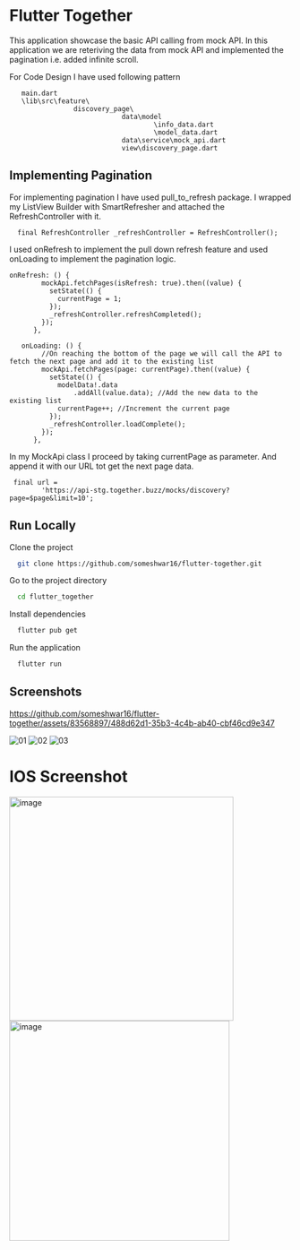 
# Flutter Together 

This application showcase the basic API calling from mock API. In this application we are reteriving the data from mock API and implemented the pagination i.e. added infinite scroll.

For Code Design I have used following pattern 

       main.dart
       \lib\src\feature\
                    discovery_page\
                                data\model
                                        \info_data.dart
                                        \model_data.dart
                                data\service\mock_api.dart
                                view\discovery_page.dart
    



## Implementing Pagination 


For implementing pagination I have used pull_to_refresh package. I wrapped my ListView Builder with SmartRefresher and attached the RefreshController with it.

 ```
   final RefreshController _refreshController = RefreshController();
```
I used onRefresh to implement the pull down refresh feature and used onLoading to implement the pagination logic.

```
onRefresh: () {
        mockApi.fetchPages(isRefresh: true).then((value) {
          setState(() {
            currentPage = 1;
          });
          _refreshController.refreshCompleted();
        });
      },
```

```
   onLoading: () {
        //On reaching the bottom of the page we will call the API to fetch the next page and add it to the existing list
        mockApi.fetchPages(page: currentPage).then((value) {
          setState(() {
            modelData!.data
                .addAll(value.data); //Add the new data to the existing list
            currentPage++; //Increment the current page
          });
          _refreshController.loadComplete();
        });
      },
```

In my MockApi class I proceed by taking currentPage as parameter. And append it with our URL tot get the next page data.

```
 final url =
        'https://api-stg.together.buzz/mocks/discovery?page=$page&limit=10';
```
## Run Locally

Clone the project

```bash
  git clone https://github.com/someshwar16/flutter-together.git
```

Go to the project directory

```bash
  cd flutter_together
```

Install dependencies

```bash
  flutter pub get 
```

Run the application

```bash
  flutter run
```


## Screenshots



https://github.com/someshwar16/flutter-together/assets/83568897/488d62d1-35b3-4c4b-ab40-cbf46cd9e347

![01](https://github.com/someshwar16/flutter-together/assets/83568897/5ecfabc9-6eef-4ca8-a5ca-21485d7df188)
![02](https://github.com/someshwar16/flutter-together/assets/83568897/4d41ecbb-87c3-4f61-8c52-b57da1cb8c0b)
![03](https://github.com/someshwar16/flutter-together/assets/83568897/a514e29b-9cc0-4c07-aa83-c2fd56532ef4)

# IOS Screenshot

<img width="400" alt="image" src="https://github.com/someshwar16/flutter-together/assets/83568897/1188bc86-9508-4b69-8497-764e1a368a0c">
<img width="393" alt="image" src="https://github.com/someshwar16/flutter-together/assets/83568897/d391839a-9d6d-404a-a5b2-909ba7a9f912">




